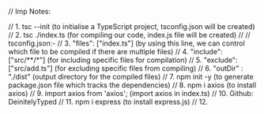 // Imp Notes: 

// 1. tsc --init  (to initialise a TypeScript project, tsconfig.json will be created)
// 2. tsc ./index.ts  (for compiling our code, index.js file will be created)
// // tsconfig.json:-
// 3. "files": ["index.ts"]  (by using this line, we can control which file to be compiled if there are multiple files)
// 4. "include": ["src/**/*"]  (for including specific files for compilation)
// 5. "exclude": ["src/add.ts"]  (for excluding specific files from compiling)
// 6. "outDir" : "./dist"  (output directory for the compiled files)
// 7. npm init -y  (to generate package.json file which tracks the dependencies)
// 8. npm i axios  (to install axios)
// 9. import axios from 'axios';  (import axios in index.ts)
// 10. Github: DeinitelyTyped
// 11. npm i express  (to install express.js)
// 12. 